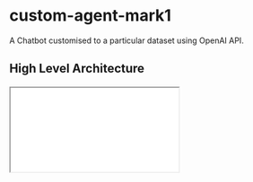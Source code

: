 # custom-agent-mark1
A Chatbot customised to a particular dataset using OpenAI API.

<!DOCTYPE html>
<html>
<head>
<meta charset="utf-8"/>
</head>
<body>
<h2> High Level Architecture </h2>
<div class="mxgraph" style="max-width:100%;border:1px solid transparent;" data-mxgraph="{&quot;highlight&quot;:&quot;#0000ff&quot;,&quot;nav&quot;:true,&quot;resize&quot;:true,&quot;toolbar&quot;:&quot;zoom layers tags lightbox&quot;,&quot;edit&quot;:&quot;_blank&quot;,&quot;xml&quot;:&quot;&lt;mxfile host=\&quot;app.diagrams.net\&quot; modified=\&quot;2023-09-16T06:07:40.215Z\&quot; agent=\&quot;Mozilla/5.0 (Windows NT 10.0; Win64; x64) AppleWebKit/537.36 (KHTML, like Gecko) Chrome/116.0.0.0 Safari/537.36\&quot; etag=\&quot;s3aP7xgLojnkZFPAYR9E\&quot; version=\&quot;21.7.5\&quot;&gt;\n  &lt;diagram name=\&quot;Page-1\&quot; id=\&quot;V6OHZN-sc_X68i6lpieD\&quot;&gt;\n    &lt;mxGraphModel dx=\&quot;1050\&quot; dy=\&quot;574\&quot; grid=\&quot;1\&quot; gridSize=\&quot;10\&quot; guides=\&quot;1\&quot; tooltips=\&quot;1\&quot; connect=\&quot;1\&quot; arrows=\&quot;1\&quot; fold=\&quot;1\&quot; page=\&quot;1\&quot; pageScale=\&quot;1\&quot; pageWidth=\&quot;827\&quot; pageHeight=\&quot;1169\&quot; math=\&quot;0\&quot; shadow=\&quot;0\&quot;&gt;\n      &lt;root&gt;\n        &lt;mxCell id=\&quot;0\&quot; /&gt;\n        &lt;mxCell id=\&quot;1\&quot; parent=\&quot;0\&quot; /&gt;\n        &lt;mxCell id=\&quot;0nFpalicUNaleUK55e5Y-2\&quot; value=\&quot;User API&amp;#39;s\&quot; style=\&quot;rounded=0;whiteSpace=wrap;html=1;glass=0;sketch=1;curveFitting=1;jiggle=2;shadow=1;fillColor=#dae8fc;strokeColor=#6C8EBF;backgroundOutline=0;fontStyle=1;labelBackgroundColor=none;labelBorderColor=none;\&quot; vertex=\&quot;1\&quot; parent=\&quot;1\&quot;&gt;\n          &lt;mxGeometry x=\&quot;190\&quot; y=\&quot;180\&quot; width=\&quot;120\&quot; height=\&quot;60\&quot; as=\&quot;geometry\&quot; /&gt;\n        &lt;/mxCell&gt;\n        &lt;mxCell id=\&quot;0nFpalicUNaleUK55e5Y-4\&quot; value=\&quot;Instruction Template\&quot; style=\&quot;rounded=0;whiteSpace=wrap;html=1;fillColor=#dae8fc;strokeColor=#6c8ebf;sketch=1;curveFitting=1;jiggle=2;shadow=1;fontStyle=1\&quot; vertex=\&quot;1\&quot; parent=\&quot;1\&quot;&gt;\n          &lt;mxGeometry x=\&quot;530\&quot; y=\&quot;360\&quot; width=\&quot;130\&quot; height=\&quot;60\&quot; as=\&quot;geometry\&quot; /&gt;\n        &lt;/mxCell&gt;\n        &lt;mxCell id=\&quot;0nFpalicUNaleUK55e5Y-6\&quot; value=\&quot;Database&amp;lt;br&amp;gt;\&quot; style=\&quot;image;aspect=fixed;perimeter=ellipsePerimeter;html=1;align=center;shadow=0;dashed=0;spacingTop=3;image=img/lib/active_directory/databases.svg;fontStyle=1;movableLabel=0;comic=0;\&quot; vertex=\&quot;1\&quot; parent=\&quot;1\&quot;&gt;\n          &lt;mxGeometry x=\&quot;370.5\&quot; y=\&quot;460\&quot; width=\&quot;59\&quot; height=\&quot;57.82\&quot; as=\&quot;geometry\&quot; /&gt;\n        &lt;/mxCell&gt;\n        &lt;mxCell id=\&quot;0nFpalicUNaleUK55e5Y-8\&quot; value=\&quot;&amp;lt;font style=&amp;quot;font-size: 16px;&amp;quot;&amp;gt;LLM&amp;#39;s&amp;lt;/font&amp;gt;\&quot; style=\&quot;outlineConnect=0;fontColor=#232F3E;gradientColor=none;fillColor=#01A88D;strokeColor=none;dashed=0;verticalLabelPosition=bottom;verticalAlign=top;align=center;html=1;fontSize=12;fontStyle=1;aspect=fixed;pointerEvents=1;shape=mxgraph.aws4.sagemaker_model;shadow=1;\&quot; vertex=\&quot;1\&quot; parent=\&quot;1\&quot;&gt;\n          &lt;mxGeometry x=\&quot;361\&quot; y=\&quot;282\&quot; width=\&quot;78\&quot; height=\&quot;78\&quot; as=\&quot;geometry\&quot; /&gt;\n        &lt;/mxCell&gt;\n        &lt;mxCell id=\&quot;0nFpalicUNaleUK55e5Y-9\&quot; value=\&quot;\&quot; style=\&quot;outlineConnect=0;fillColor=#647687;strokeColor=#314354;dashed=0;verticalLabelPosition=bottom;verticalAlign=top;align=center;html=1;fontSize=12;fontStyle=0;aspect=fixed;pointerEvents=1;shape=mxgraph.aws4.users;shadow=1;fontColor=#ffffff;\&quot; vertex=\&quot;1\&quot; parent=\&quot;1\&quot;&gt;\n          &lt;mxGeometry x=\&quot;351.5\&quot; y=\&quot;40\&quot; width=\&quot;78\&quot; height=\&quot;78\&quot; as=\&quot;geometry\&quot; /&gt;\n        &lt;/mxCell&gt;\n        &lt;mxCell id=\&quot;0nFpalicUNaleUK55e5Y-14\&quot; value=\&quot;Output\&quot; style=\&quot;rounded=0;whiteSpace=wrap;html=1;glass=0;sketch=1;curveFitting=1;jiggle=2;shadow=1;fillColor=#dae8fc;strokeColor=#6C8EBF;backgroundOutline=0;fontStyle=1;labelBackgroundColor=none;labelBorderColor=none;\&quot; vertex=\&quot;1\&quot; parent=\&quot;1\&quot;&gt;\n          &lt;mxGeometry x=\&quot;460\&quot; y=\&quot;180\&quot; width=\&quot;120\&quot; height=\&quot;60\&quot; as=\&quot;geometry\&quot; /&gt;\n        &lt;/mxCell&gt;\n        &lt;mxCell id=\&quot;0nFpalicUNaleUK55e5Y-16\&quot; value=\&quot;\&quot; style=\&quot;edgeStyle=orthogonalEdgeStyle;elbow=vertical;endArrow=classic;html=1;rounded=1;endSize=8;startSize=8;curved=1;entryX=0.5;entryY=0;entryDx=0;entryDy=0;exitX=-0.059;exitY=0.497;exitDx=0;exitDy=0;exitPerimeter=0;fontStyle=0;flowAnimation=1;\&quot; edge=\&quot;1\&quot; parent=\&quot;1\&quot; source=\&quot;0nFpalicUNaleUK55e5Y-9\&quot; target=\&quot;0nFpalicUNaleUK55e5Y-2\&quot;&gt;\n          &lt;mxGeometry width=\&quot;50\&quot; height=\&quot;50\&quot; relative=\&quot;1\&quot; as=\&quot;geometry\&quot;&gt;\n            &lt;mxPoint x=\&quot;240\&quot; y=\&quot;130\&quot; as=\&quot;sourcePoint\&quot; /&gt;\n            &lt;mxPoint x=\&quot;290\&quot; y=\&quot;80\&quot; as=\&quot;targetPoint\&quot; /&gt;\n            &lt;Array as=\&quot;points\&quot;&gt;\n              &lt;mxPoint x=\&quot;250\&quot; y=\&quot;79\&quot; /&gt;\n            &lt;/Array&gt;\n          &lt;/mxGeometry&gt;\n        &lt;/mxCell&gt;\n        &lt;mxCell id=\&quot;0nFpalicUNaleUK55e5Y-19\&quot; value=\&quot;\&quot; style=\&quot;edgeStyle=orthogonalEdgeStyle;endArrow=classic;html=1;rounded=0;endSize=8;startSize=8;exitX=0.5;exitY=1;exitDx=0;exitDy=0;shadow=0;curved=1;entryX=-0.017;entryY=0.744;entryDx=0;entryDy=0;entryPerimeter=0;flowAnimation=1;\&quot; edge=\&quot;1\&quot; parent=\&quot;1\&quot; source=\&quot;0nFpalicUNaleUK55e5Y-2\&quot; target=\&quot;0nFpalicUNaleUK55e5Y-8\&quot;&gt;\n          &lt;mxGeometry width=\&quot;50\&quot; height=\&quot;50\&quot; relative=\&quot;1\&quot; as=\&quot;geometry\&quot;&gt;\n            &lt;mxPoint x=\&quot;260\&quot; y=\&quot;332\&quot; as=\&quot;sourcePoint\&quot; /&gt;\n            &lt;mxPoint x=\&quot;360\&quot; y=\&quot;320\&quot; as=\&quot;targetPoint\&quot; /&gt;\n            &lt;Array as=\&quot;points\&quot;&gt;\n              &lt;mxPoint x=\&quot;250\&quot; y=\&quot;340\&quot; /&gt;\n            &lt;/Array&gt;\n          &lt;/mxGeometry&gt;\n        &lt;/mxCell&gt;\n        &lt;mxCell id=\&quot;0nFpalicUNaleUK55e5Y-20\&quot; value=\&quot;\&quot; style=\&quot;edgeStyle=orthogonalEdgeStyle;endArrow=classic;html=1;curved=1;rounded=0;endSize=8;startSize=8;entryX=0.5;entryY=1;entryDx=0;entryDy=0;exitX=1.094;exitY=0.646;exitDx=0;exitDy=0;exitPerimeter=0;flowAnimation=1;\&quot; edge=\&quot;1\&quot; parent=\&quot;1\&quot; source=\&quot;0nFpalicUNaleUK55e5Y-8\&quot; target=\&quot;0nFpalicUNaleUK55e5Y-14\&quot;&gt;\n          &lt;mxGeometry width=\&quot;50\&quot; height=\&quot;50\&quot; relative=\&quot;1\&quot; as=\&quot;geometry\&quot;&gt;\n            &lt;mxPoint x=\&quot;439\&quot; y=\&quot;320\&quot; as=\&quot;sourcePoint\&quot; /&gt;\n            &lt;mxPoint x=\&quot;489\&quot; y=\&quot;270\&quot; as=\&quot;targetPoint\&quot; /&gt;\n          &lt;/mxGeometry&gt;\n        &lt;/mxCell&gt;\n        &lt;mxCell id=\&quot;0nFpalicUNaleUK55e5Y-21\&quot; value=\&quot;\&quot; style=\&quot;edgeStyle=orthogonalEdgeStyle;endArrow=classic;html=1;curved=1;rounded=0;endSize=8;startSize=8;exitX=0.5;exitY=0;exitDx=0;exitDy=0;entryX=1.09;entryY=0.497;entryDx=0;entryDy=0;entryPerimeter=0;flowAnimation=1;noJump=0;backgroundOutline=0;\&quot; edge=\&quot;1\&quot; parent=\&quot;1\&quot; source=\&quot;0nFpalicUNaleUK55e5Y-14\&quot; target=\&quot;0nFpalicUNaleUK55e5Y-9\&quot;&gt;\n          &lt;mxGeometry width=\&quot;50\&quot; height=\&quot;50\&quot; relative=\&quot;1\&quot; as=\&quot;geometry\&quot;&gt;\n            &lt;mxPoint x=\&quot;500\&quot; y=\&quot;141\&quot; as=\&quot;sourcePoint\&quot; /&gt;\n            &lt;mxPoint x=\&quot;450\&quot; y=\&quot;80\&quot; as=\&quot;targetPoint\&quot; /&gt;\n            &lt;Array as=\&quot;points\&quot;&gt;\n              &lt;mxPoint x=\&quot;520\&quot; y=\&quot;79\&quot; /&gt;\n            &lt;/Array&gt;\n          &lt;/mxGeometry&gt;\n        &lt;/mxCell&gt;\n        &lt;mxCell id=\&quot;0nFpalicUNaleUK55e5Y-22\&quot; value=\&quot;\&quot; style=\&quot;endArrow=classic;startArrow=classic;html=1;rounded=0;exitX=0.5;exitY=0;exitDx=0;exitDy=0;flowAnimation=1;\&quot; edge=\&quot;1\&quot; parent=\&quot;1\&quot; source=\&quot;0nFpalicUNaleUK55e5Y-6\&quot;&gt;\n          &lt;mxGeometry width=\&quot;50\&quot; height=\&quot;50\&quot; relative=\&quot;1\&quot; as=\&quot;geometry\&quot;&gt;\n            &lt;mxPoint x=\&quot;390\&quot; y=\&quot;430\&quot; as=\&quot;sourcePoint\&quot; /&gt;\n            &lt;mxPoint x=\&quot;400\&quot; y=\&quot;390\&quot; as=\&quot;targetPoint\&quot; /&gt;\n          &lt;/mxGeometry&gt;\n        &lt;/mxCell&gt;\n        &lt;mxCell id=\&quot;0nFpalicUNaleUK55e5Y-23\&quot; value=\&quot;\&quot; style=\&quot;edgeStyle=orthogonalEdgeStyle;elbow=horizontal;endArrow=classic;html=1;curved=1;rounded=0;endSize=8;startSize=8;entryX=0;entryY=0.5;entryDx=0;entryDy=0;exitX=0.758;exitY=1.256;exitDx=0;exitDy=0;exitPerimeter=0;flowAnimation=1;startArrow=blockThin;startFill=1;\&quot; edge=\&quot;1\&quot; parent=\&quot;1\&quot; source=\&quot;0nFpalicUNaleUK55e5Y-8\&quot; target=\&quot;0nFpalicUNaleUK55e5Y-4\&quot;&gt;\n          &lt;mxGeometry width=\&quot;50\&quot; height=\&quot;50\&quot; relative=\&quot;1\&quot; as=\&quot;geometry\&quot;&gt;\n            &lt;mxPoint x=\&quot;440\&quot; y=\&quot;390\&quot; as=\&quot;sourcePoint\&quot; /&gt;\n            &lt;mxPoint x=\&quot;500\&quot; y=\&quot;380\&quot; as=\&quot;targetPoint\&quot; /&gt;\n            &lt;Array as=\&quot;points\&quot;&gt;\n              &lt;mxPoint x=\&quot;420\&quot; y=\&quot;400\&quot; /&gt;\n              &lt;mxPoint x=\&quot;510\&quot; y=\&quot;400\&quot; /&gt;\n              &lt;mxPoint x=\&quot;510\&quot; y=\&quot;390\&quot; /&gt;\n            &lt;/Array&gt;\n          &lt;/mxGeometry&gt;\n        &lt;/mxCell&gt;\n      &lt;/root&gt;\n    &lt;/mxGraphModel&gt;\n  &lt;/diagram&gt;\n&lt;/mxfile&gt;\n&quot;}"></div>
<script type="text/javascript" src="https://viewer.diagrams.net/js/viewer-static.min.js"></script>
</body>
</html>

<iframe src='diagram img\arch.html'> </iframe>